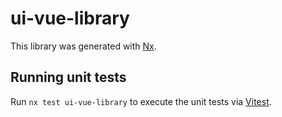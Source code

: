 # ui-vue-library

This library was generated with [Nx](https://nx.dev).

## Running unit tests

Run `nx test ui-vue-library` to execute the unit tests via [Vitest](https://vitest.dev/).

